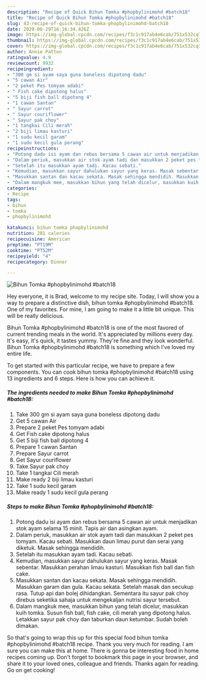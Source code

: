 ```yaml
---
description: "Recipe of Quick Bihun Tomka #phopbylinimohd #batch18"
title: "Recipe of Quick Bihun Tomka #phopbylinimohd #batch18"
slug: 43-recipe-of-quick-bihun-tomka-phopbylinimohd-batch18
date: 2020-06-29T16:16:34.426Z
image: https://img-global.cpcdn.com/recipes/f3c1c917ab4e6cab/751x532cq70/bihun-tomka-phopbylinimohd-batch18-resipi-foto-utama.jpg
thumbnail: https://img-global.cpcdn.com/recipes/f3c1c917ab4e6cab/751x532cq70/bihun-tomka-phopbylinimohd-batch18-resipi-foto-utama.jpg
cover: https://img-global.cpcdn.com/recipes/f3c1c917ab4e6cab/751x532cq70/bihun-tomka-phopbylinimohd-batch18-resipi-foto-utama.jpg
author: Annie Patton
ratingvalue: 4.9
reviewcount: 9932
recipeingredient:
- "300 gm si ayam saya guna boneless dipotong dadu"
- "5 cawan Air"
- "2 peket Pes tomyam adabi"
- " Fish cake dipotong halus"
- "5 biji fish ball dipotong 4"
- "1 cawan Santan"
- " Sayur carrot"
- " Sayur couriflower"
- " Sayur pak choy"
- "1 tangkai Cili merah"
- "2 biji limau kasturi"
- "1 sudu kecil garam"
- "1 sudu kecil gula perang"
recipeinstructions:
- "Potong dadu isi ayam dan rebus bersama 5 cawan air untuk menjadikan stok ayam selama 15 minit. Tapis air dan asingkan ayam."
- "Dalam periuk, masukkan air stok ayam tadi dan masukkan 2 peket pes tomyam. Kacau sebati. Masukkan daun limau purut dan serai yang diketuk. Masak sehingga mendidih."
- "Setelah itu masukkan ayam tadi. Kacau sebati."
- "Kemudian, masukkan sayur dahulukan sayur yang keras. Masak sebentar. Masukkan perahan limau kasturi. Masukkan fish ball dan fish cake."
- "Masukkan santan dan kacau sekata. Masak sehingga mendidih. Masukkan garam dan gula. Kacau sekata. Setelah masak dan secukup rasa. Tutup api dan bolej dihidangkan. Sementara itu sayur pak choy direbus seketika sahaja untuk mengekaljan nutrisi sayur tersebut."
- "Dalam mangkuk mee, masukkan bihun yang telah dicelur, masukkan kuih tomka. Susun fish ball, fish cake, cili merah yang dipotong halus. Letakkan sayur pak choy dan taburkan daun ketumbar. Sudah boleh dimakan."
categories:
- Recipe
tags:
- bihun
- tomka
- phopbylinimohd

katakunci: bihun tomka phopbylinimohd 
nutrition: 281 calories
recipecuisine: American
preptime: "PT19M"
cooktime: "PT52M"
recipeyield: "4"
recipecategory: Dinner

---
```



![Bihun Tomka #phopbylinimohd #batch18](https://img-global.cpcdn.com/recipes/f3c1c917ab4e6cab/751x532cq70/bihun-tomka-phopbylinimohd-batch18-resipi-foto-utama.jpg)

Hey everyone, it is Brad, welcome to my recipe site. Today, I will show you a way to prepare a distinctive dish, bihun tomka #phopbylinimohd #batch18. One of my favorites. For mine, I am going to make it a little bit unique. This will be really delicious.



Bihun Tomka #phopbylinimohd #batch18 is one of the most favored of current trending meals in the world. It's appreciated by millions every day. It's easy, it's quick, it tastes yummy. They're fine and they look wonderful. Bihun Tomka #phopbylinimohd #batch18 is something which I've loved my entire life.


To get started with this particular recipe, we have to prepare a few components. You can cook bihun tomka #phopbylinimohd #batch18 using 13 ingredients and 6 steps. Here is how you can achieve it.

<!--inarticleads1-->

##### The ingredients needed to make Bihun Tomka #phopbylinimohd #batch18:

1. Take 300 gm si ayam saya guna boneless dipotong dadu
1. Get 5 cawan Air
1. Prepare 2 peket Pes tomyam adabi
1. Get  Fish cake dipotong halus
1. Get 5 biji fish ball dipotong 4
1. Prepare 1 cawan Santan
1. Prepare  Sayur carrot
1. Get  Sayur couriflower
1. Take  Sayur pak choy
1. Take 1 tangkai Cili merah
1. Make ready 2 biji limau kasturi
1. Take 1 sudu kecil garam
1. Make ready 1 sudu kecil gula perang




<!--inarticleads2-->

##### Steps to make Bihun Tomka #phopbylinimohd #batch18:

1. Potong dadu isi ayam dan rebus bersama 5 cawan air untuk menjadikan stok ayam selama 15 minit. Tapis air dan asingkan ayam.
1. Dalam periuk, masukkan air stok ayam tadi dan masukkan 2 peket pes tomyam. Kacau sebati. Masukkan daun limau purut dan serai yang diketuk. Masak sehingga mendidih.
1. Setelah itu masukkan ayam tadi. Kacau sebati.
1. Kemudian, masukkan sayur dahulukan sayur yang keras. Masak sebentar. Masukkan perahan limau kasturi. Masukkan fish ball dan fish cake.
1. Masukkan santan dan kacau sekata. Masak sehingga mendidih. Masukkan garam dan gula. Kacau sekata. Setelah masak dan secukup rasa. Tutup api dan bolej dihidangkan. Sementara itu sayur pak choy direbus seketika sahaja untuk mengekaljan nutrisi sayur tersebut.
1. Dalam mangkuk mee, masukkan bihun yang telah dicelur, masukkan kuih tomka. Susun fish ball, fish cake, cili merah yang dipotong halus. Letakkan sayur pak choy dan taburkan daun ketumbar. Sudah boleh dimakan.




So that's going to wrap this up for this special food bihun tomka #phopbylinimohd #batch18 recipe. Thank you very much for reading. I am sure you can make this at home. There is gonna be interesting food in home recipes coming up. Don't forget to bookmark this page in your browser, and share it to your loved ones, colleague and friends. Thanks again for reading. Go on get cooking!
